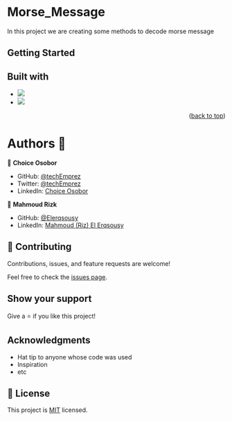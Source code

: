 <!-- @format -->

# Morse_Message

In this project we are creating some methods to decode morse message

## Getting Started

## Built with

- ![](https://img.shields.io/badge/Github-blueviolet)
- ![](https://img.shields.io/badge/Ruby-red)

<p align="right">(<a href="#top">back to top</a>)</p>

# Authors :bookmark_tabs:

👤 **Choice Osobor**

- GitHub: [@techEmprez](https://github.com/techEmprez)
- Twitter: [@techEmprez](https://twitter.com/techEmprez)
- LinkedIn: [Choice Osobor](https://www.linkedin.com/in/choice-osobor/)

👤 **Mahmoud Rizk**

- GitHub: [@Elerqsousy](https://github.com/Elerqsousy)
- LinkedIn: [Mahmoud (Riz) El Erqsousy](https://www.linkedin.com/in/mahmoud-rizk-elerqsousy/)

## 🤝 Contributing

Contributions, issues, and feature requests are welcome!

Feel free to check the [issues page](../../issues/).

## Show your support

Give a ⭐️ if you like this project!

## Acknowledgments

- Hat tip to anyone whose code was used
- Inspiration
- etc

## 📝 License

This project is [MIT](./MIT.md) licensed.
